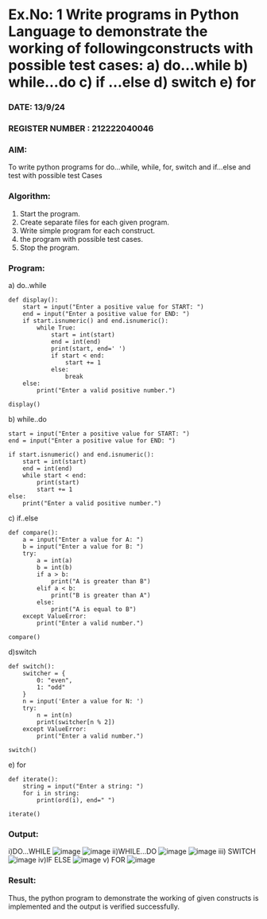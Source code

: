 # Ex.No: 1 Write programs in Python Language to demonstrate the working of followingconstructs with possible test cases: a) do…while b) while…do c) if …else d) switch e) for 

### DATE: 13/9/24                                                                         
### REGISTER NUMBER : 212222040046

### AIM:  
To write python programs for do…while, while, for, switch and if…else and test with possible test 
Cases 

### Algorithm:
1. Start the program.
2. Create separate files for each given program.
3. Write simple program for each construct.
4.  the program with possible test cases.
5. Stop the program.
### Program:
a) do..while
```
def display(): 
    start = input("Enter a positive value for START: ") 
    end = input("Enter a positive value for END: ") 
    if start.isnumeric() and end.isnumeric(): 
        while True: 
            start = int(start) 
            end = int(end) 
            print(start, end=' ') 
            if start < end: 
                start += 1 
            else: 
                break 
    else: 
        print("Enter a valid positive number.")

display()
```
b) while..do
```
start = input("Enter a positive value for START: ") 
end = input("Enter a positive value for END: ") 

if start.isnumeric() and end.isnumeric(): 
    start = int(start) 
    end = int(end) 
    while start < end: 
        print(start) 
        start += 1 
else: 
    print("Enter a valid positive number.")
```
c) if..else
```
def compare(): 
    a = input("Enter a value for A: ") 
    b = input("Enter a value for B: ") 
    try: 
        a = int(a) 
        b = int(b) 
        if a > b: 
            print("A is greater than B") 
        elif a < b: 
            print("B is greater than A") 
        else: 
            print("A is equal to B") 
    except ValueError: 
        print("Enter a valid number.")

compare()
```
d)switch
```
def switch(): 
    switcher = { 
        0: "even", 
        1: "odd" 
    } 
    n = input('Enter a value for N: ') 
    try: 
        n = int(n) 
        print(switcher[n % 2]) 
    except ValueError: 
        print("Enter a valid number.")

switch()
```
e) for
```
def iterate(): 
    string = input("Enter a string: ") 
    for i in string: 
        print(ord(i), end=" ") 

iterate()
```
### Output:
i)DO...WHILE
![image](https://github.com/user-attachments/assets/34231620-cd07-41b7-a4e8-d16aaacc2da4)
![image](https://github.com/user-attachments/assets/e240d6e6-727b-4746-8fde-3599c0f29222)
ii)WHILE...DO
![image](https://github.com/user-attachments/assets/41d03de3-7b7f-4507-aced-e80d3e8b8512)
![image](https://github.com/user-attachments/assets/0cfea109-c051-48ef-9e66-d1dba335563d)
iii) SWITCH
![image](https://github.com/user-attachments/assets/70f0baa4-9272-43d1-86a3-02dd02d94895)
iv)IF ELSE
![image](https://github.com/user-attachments/assets/73450c00-1bee-4b2a-a672-9b23499bc616)
v) FOR
![image](https://github.com/user-attachments/assets/939ad955-780c-44b5-b986-a55eb968dcd6)

### Result:
Thus, the python program to demonstrate the working of given constructs is implemented and the output is verified successfully.


